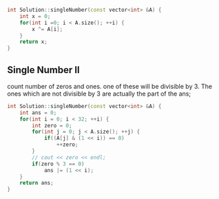 ```cpp
int Solution::singleNumber(const vector<int> &A) {
    int x = 0;
    for(int i =0; i < A.size(); ++i) {
        x ^= A[i];
    }
    return x;
}
```

## Single Number II

count number of zeros and ones. one of these will be divisible by 3. The ones which are
not divisible by 3 are actually the part of the ans;
```cpp
int Solution::singleNumber(const vector<int> &A) {
    int ans = 0;
    for(int i = 0; i < 32; ++i) {
        int zero = 0;
        for(int j = 0; j < A.size(); ++j) {
            if((A[j] & (1 << i)) == 0)
                ++zero;
        }
        // cout << zero << endl;
        if(zero % 3 == 0)
            ans |= (1 << i);
    }
    return ans;
}
```
